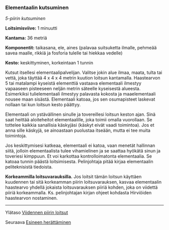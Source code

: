 ### Elementaalin kutsuminen

*5-piirin kutsuminen*

**Loitsimisviive:** 1 minuutti

**Kantama:** 36 metriä

**Komponentit:** taikasana, ele, aines (palavaa suitsuketta ilmalle, pehmeää savea maalle, rikkiä ja fosforia tulelle tai hiekkaa vedelle)

**Kesto:** keskittyminen, korkeintaan 1 tunnin

Kutsut itsellesi elementaalipalvelijan. Valitse jokin alue ilmaa, maata, tulta tai vettä, joka täyttää 4 x 4 x 4 metrin kuution loitsun kantamalla. Haastearvon 5 tai matalampi kyseistä elementtiä vastaava elementaali ilmestyy vapaaseen pisteeseen neljän metrin säteelle kyseisestä alueesta. Esimerkiksi tulielementaali ilmestyy palavasta kokosta ja maaelementaali nousee maan sisästä. Elementaali katoaa, jos sen osumapisteet laskevat nollaan tai kun loitsun kesto päättyy.

Elementaali on ystävällinen sinulle ja tovereillesi loitsun keston ajan. Sinä saat heittää aloiteheitot elementaalille, joka toimii omalla vuorollaan. Se tottelee kaikkia sanallisia käskyjäsi (käskyt eivät vaadi toimintoa). Jos et anna sille käskyjä, se ainoastaan puolustaa itseään, mutta ei tee muita toimintoja.

Jos keskittymisesi katkeaa, elementaali ei katoa, vaan menetät hallinnan siitä, jolloin elementaalista tulee vihamielinen ja se saattaa hyökätä sinun ja toveriesi kimppuun. Et voi karkottaa kontrolloimatonta elementaalia. Se katoaa tunnin päästä loitsimisesta. Pelinjohtaja pitää kirjaa elementaalin peliteknisistä tiedoista.

**Korkeammilla loitsuvarauksilla.** Jos loitsit tämän loitsun käyttäen kuudennen tai sitä korkeamman piirin loitsuvarauksen, kasvaa elementaalin haastearvo yhdellä jokaista loitsuvarauksen piiriä kohden, joka on viidettä piiriä korkeammalla. Ks. pelinjohtajan kirjan ohjeet kohdasta Hirviöiden haastearvon nostaminen.

---

Ylätaso [Viidennen piirin loitsut](5_piirin_loitsut)

Seuraava [Esineen herättäminen](Esineen_herättäminen)
